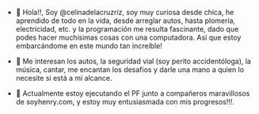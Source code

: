 - 👋 Hola!!, Soy @celinadelacruzriz, soy muy curiosa desde chica, he aprendido de todo en la vida, desde arreglar autos, hasta plomería, electricidad, etc.
y la programación me resulta fascinante, dado que podes hacer muchísimas cosas con una computadora. Así que estoy embarcándome en este mundo tan increíble!

- 👀 Me interesan los autos, la seguridad vial (soy perito accidentóloga), la música, cantar, me encantan los desafios y darle una mano a quien lo necesite si está a mi alcance.

- 🌱 Actualmente estoy ejecutando el PF junto a compañeros maravillosos de soyhenry.com, y estoy muy entusiasmada con mis progresos!!!.


<!---
celinadelacruzriz/celinadelacruzriz is a ✨ special ✨ repository because its `README.md` (this file) appears on your GitHub profile.
You can click the Preview link to take a look at your changes.
--->
